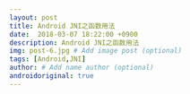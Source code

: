 ```yaml
---
layout: post
title: Android JNI之函数用法
date:  2018-03-07 18:22:00 +0900  
description: Android JNI之函数用法
img: post-6.jpg # Add image post (optional)
tags: [Android,JNI]
author: # Add name author (optional)
androidoriginal: true
---
```

